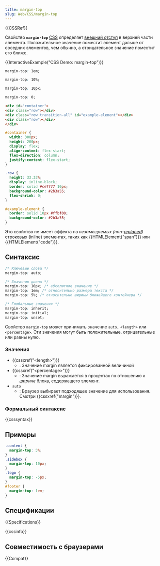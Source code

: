 ```yaml
---
title: margin-top
slug: Web/CSS/margin-top
---
```


{{CSSRef}}

Свойство **`margin-top`** [CSS](/ru/docs/Web/CSS) определяет [внешний отступ](/ru/docs/Web/CSS/CSS_box_model/Introduction_to_the_CSS_box_model) в верхней части элемента. Положительное значение поместит элемент дальше от соседних элементов, чем обычно, а отрицательное значение поместит его ближе.

{{InteractiveExample("CSS Demo: margin-top")}}

```css interactive-example-choice
margin-top: 1em;
```

```css interactive-example-choice
margin-top: 10%;
```

```css interactive-example-choice
margin-top: 10px;
```

```css interactive-example-choice
margin-top: 0;
```

```html interactive-example
<div id="container">
<div class="row"></div>
<div class="row transition-all" id="example-element"></div>
<div class="row"></div>
</div>
```

```css interactive-example
#container {
  width: 300px;
  height: 200px;
  display: flex;
  align-content: flex-start;
  flex-direction: column;
  justify-content: flex-start;
}

.row {
  height: 33.33%;
  display: inline-block;
  border: solid #ce7777 10px;
  background-color: #2b3a55;
  flex-shrink: 0;
}

#example-element {
  border: solid 10px #ffbf00;
  background-color: #2b3a55;
}
```

Это свойство не имеет эффекта на _незамещаемых (non-[replaced](/ru/docs/Web/CSS/Replaced_element))_ строковых (inline) элементах, таких как {{HTMLElement("span")}} или {{HTMLElement("code")}}.

## Синтаксис

```css
/* Ключевые слова */ 
margin-top: auto;

/* Значения длины */
margin-top: 10px; /* абсолютное значение */
margin-top: 1em; /* относительно размера текста */
margin-top: 5%; /* относительно ширины ближайшего контейнера */

/* Глобальные значения */
margin-top: inherit;
margin-top: initial;
margin-top: unset;
```

Свойство `margin-top` может принимать значение `auto,` `<length>` или `<percentage>`. Эти значения могут быть положительные, отрицательные или равны нулю.

### Значения

- {{cssxref("&lt;length&gt;")}}
  - : Значение margin является фиксированной величиной
- {{cssxref("&lt;percentage&gt;")}}
  - : Значение margin выражается в процентах по отношению к _ширине_ блока, содержащего элемент.
- `auto`
  - : Браузер выбирает подходящее значение для использования. Смотри {{cssxref("margin")}}.

### Формальный синтаксис

{{csssyntax}}

## Примеры

```css
.content {
  margin-top: 5%;
}
.sidebox {
  margin-top: 10px;
}
.logo {
  margin-top: -5px;
}
#footer {
  margin-top: 1em;
}
```

## Спецификации

{{Specifications}}

{{cssinfo}}

## Совместимость с браузерами

{{Compat}}
